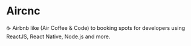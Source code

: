 # Aircnc
☕ Airbnb like (Air Coffee &amp; Code) to booking spots for developers using ReactJS, React Native, Node.js and more.
